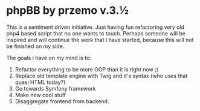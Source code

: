 # phpBB by przemo v.3.½

This is a sentiment driven initiative. Just having fun refactoring very old php4 based script that no one wants to touch. 
Perhaps someone will be inspired and will continue the work that I have started, because this will not be finished on my side.

The goals i have on my mind is to:

1. Refactor everything to be more OOP than it is right now ;)
2. Replace old template engine with Twig and it's syntax (who uses that quasi HTML today?)
3. Go towards Symfony framework
4. Make new cool stuff
5. Disaggregate frontend from backend.
